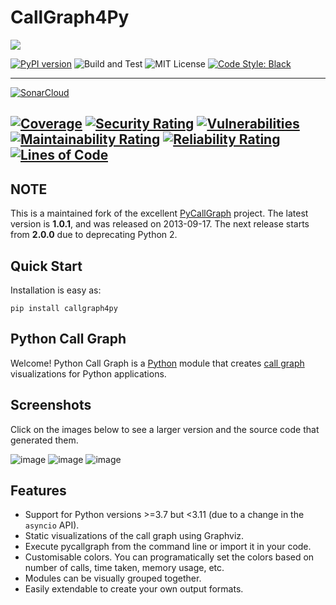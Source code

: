 # CallGraph4Py

![](https://img.shields.io/badge/Project%20Status-Under%20Development-green)

[![PyPI version](https://badge.fury.io/py/callgraph4py.svg)](https://badge.fury.io/py/callgraph4py)
![Build and Test](https://github.com/e-alizadeh/pycallgraph/workflows/Build%20and%20Test/badge.svg?branch=master)
![MIT License](https://img.shields.io/badge/License-MIT-blueviolet)
[![Code Style: Black](https://img.shields.io/badge/Code%20style-black-black)](https://github.com/psf/black)

---
[![SonarCloud](https://sonarcloud.io/images/project_badges/sonarcloud-white.svg)](https://sonarcloud.io/dashboard?id=e-alizadeh_pycallgraph)

[![Coverage](https://sonarcloud.io/api/project_badges/measure?project=e-alizadeh_pycallgraph&metric=coverage)](https://sonarcloud.io/dashboard?id=e-alizadeh_pycallgraph)
[![Security Rating](https://sonarcloud.io/api/project_badges/measure?project=e-alizadeh_pycallgraph&metric=security_rating)](https://sonarcloud.io/dashboard?id=e-alizadeh_pycallgraph)
[![Vulnerabilities](https://sonarcloud.io/api/project_badges/measure?project=e-alizadeh_pycallgraph&metric=vulnerabilities)](https://sonarcloud.io/dashboard?id=e-alizadeh_pycallgraph)
[![Maintainability Rating](https://sonarcloud.io/api/project_badges/measure?project=e-alizadeh_pycallgraph&metric=sqale_rating)](https://sonarcloud.io/dashboard?id=e-alizadeh_pycallgraph)
[![Reliability Rating](https://sonarcloud.io/api/project_badges/measure?project=e-alizadeh_pycallgraph&metric=reliability_rating)](https://sonarcloud.io/dashboard?id=e-alizadeh_pycallgraph)
[![Lines of Code](https://sonarcloud.io/api/project_badges/measure?project=e-alizadeh_pycallgraph&metric=ncloc)](https://sonarcloud.io/dashboard?id=e-alizadeh_pycallgraph)
---

NOTE
---
This is a maintained fork of the excellent [PyCallGraph](https://github.com/gak/pycallgraph) project.
The latest version is **1.0.1**, and was released on 2013-09-17. 
The next release starts from **2.0.0** due to deprecating Python 2.  

Quick Start
-----------
Installation is easy as:

    pip install callgraph4py


Python Call Graph
-----------------
Welcome! Python Call Graph is a [Python](http://www.python.org) module
that creates [call graph](http://en.wikipedia.org/wiki/Call_graph)
visualizations for Python applications.

Screenshots
-----------
Click on the images below to see a larger version and the source code
that generated them.

![image](https://pycallgraph.readthedocs.io/en/develop/_images/basic_thumb.png)
![image](https://pycallgraph.readthedocs.io/en/develop/_images/regexp_grouped_thumb.png)
![image](https://pycallgraph.readthedocs.io/en/develop/_images/regexp_ungrouped_thumb.png)

Features
--------
-   Support for Python versions >=3.7 but <3.11 (due to a change in the `asyncio` API).
-   Static visualizations of the call graph using Graphviz.
-   Execute pycallgraph from the command line or import it in your code.
-   Customisable colors. You can programatically set the colors based on
    number of calls, time taken, memory usage, etc.
-   Modules can be visually grouped together.
-   Easily extendable to create your own output formats.


